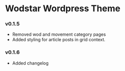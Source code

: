 # Wodstar Wordpress Theme

### v0.1.5

- Removed wod and movement category pages
- Added styling for article posts in grid context.

### v0.1.6

- Added changelog
